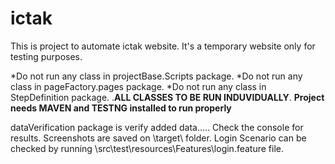 # ictak
This is project to automate ictak website.
It's a temporary website only for testing purposes.

*Do not run any class in projectBase.Scripts package.
*Do not run any class in pageFactory.pages package.
*Do not run any class in StepDefinition package.
.****ALL CLASSES TO BE RUN INDUVIDUALLY****.
**Project needs MAVEN and TESTNG installed to run properly**

 dataVerification package is verify added data..... Check the console for results.
 Screenshots are saved on \target\  folder.
 Login Scenario can be checked by running \src\test\resources\Features\login.feature file.
 
 
